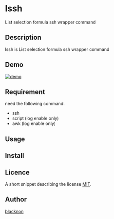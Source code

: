 lssh
====

List selection formula ssh wrapper command

## Description

lssh is List selection formula ssh wrapper command

## Demo

[![demo](https://asciinema.org/a/bxjwermosc5ie4er45cr3noz1.png)](https://asciinema.org/a/bxjwermosc5ie4er45cr3noz1?autoplay=1)

## Requirement

need the following command.

- ssh
- script (log enable only)
- awk (log enable only)


## Usage

## Install

## Licence

A short snippet describing the license [MIT](https://github.com/tcnksm/tool/blob/master/LICENCE).

## Author

[blacknon](https://github.com/blacknon)
